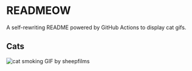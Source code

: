 # READMEOW

A self-rewriting README powered by GitHub Actions to display cat gifs.

## Cats

![cat smoking GIF by sheepfilms](https://media2.giphy.com/media/l0ExdMHUDKteztyfe/200.gif?cid=9acd02da4vkq2vrw7fzzfrbm5icgy5yjxsbeilfnajtd8bhq&ep=v1_gifs_search&rid=200.gif&ct=g)
